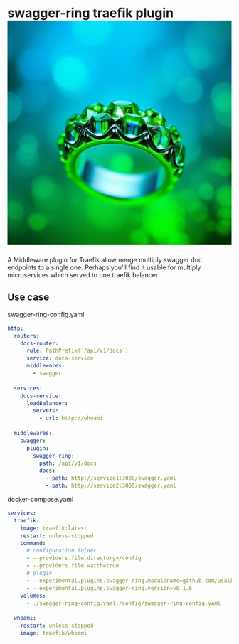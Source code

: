 # swagger-ring traefik plugin ![Swagger ring](logo.jpg "Swagger ring")

A Middleware plugin for Traefik allow merge multiply swagger doc endpoints to a single one.
Perhaps you'll find it usable for multiply microservices which served to one traefik balancer.

## Use case

swagger-ring-config.yaml

```yaml
http:
  routers:
    docs-router:
      rule: PathPrefix(`/api/v1/docs`)
      service: docs-service
      middlewares:
        - swagger

  services:
    docs-service:
      loadBalancer:
        servers:
          - url: http://whoami
  
  middlewares:
    swagger:
      plugin:
        swagger-ring:
          path: /api/v1/docs
          docs:
            - path: http://service1:3000/swagger.yaml
            - path: http://service2:3000/swagger.yaml
```

docker-compose.yaml

```yaml
services:
  traefik:
    image: traefik:latest
    restart: unless-stopped
    command:
      # configuration folder
      - --providers.file.directory=/config
      - --providers.file.watch=true
      # plugin
      - --experimental.plugins.swagger-ring.modulename=github.com/usalko/swagger-ring
      - --experimental.plugins.swagger-ring.version=v0.1.6
    volumes:
      - ./swagger-ring-config.yaml:/config/swagger-ring-config.yaml

  whoami:
    restart: unless-stopped
    image: traefik/whoami
```
